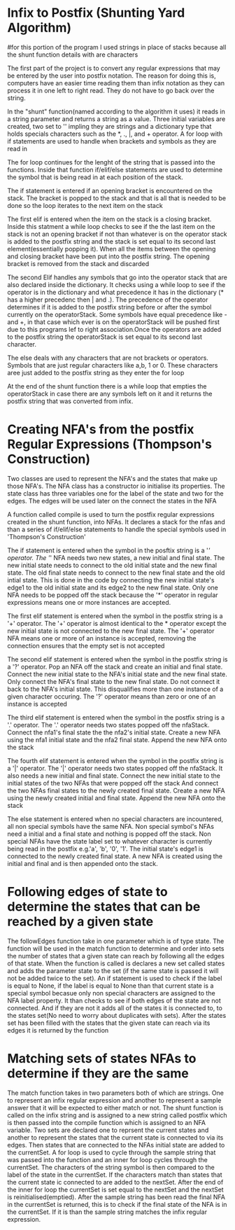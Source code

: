 Infix to Postfix (Shunting Yard Algorithm)
==========================================

#for this portion of the program I used strings in place of stacks because all the shunt function details with are characters

The first part of the project is to convert any regular expressions that may be entered by the user into postfix notation.
The reason for doing this is, computers have an easier time reading them than infix notation as they can process it in one left to right read. They do not have to go back over the string.

In the "shunt" function(named according to the algorithm it uses) it reads in a string parameter and returns a string  as a value. Three initial variables are created, two set to '' impling they are strings and a dictionary type that holds specials characters such as the *, ., |, and + operator. A for loop with if statements are used to handle when brackets and symbols as they are read in

The for loop continues for the lenght of the string that is passed into the functions. Inside that function if/elif/else statements are used to determine the symbol that is being read in at each position of the stack.

The if statement is entered if an opening bracket is encountered on the stack. The bracket is popped to the stack and that is all that is needed to be done so the loop iterates to the next item on the stack

The first elif is entered when the item on the stack is a closing bracket. Inside this statment a while loop checks to see if the the last item on the stack is not an opening bracket if not than whatever is on the operator stack is added to the postfix string and the stack is set equal to its second last element(essentially popping it). When all the items between the opening and closing bracket have been put into the postfix string. The opening bracket is removed from the stack and discarded

The second Elif handles any symbols that go into the operator stack that are also declared inside the dictionary. It checks using a while loop to see if the operator is in the dictionary and what precedence it has in the dictionary (* has a higher precedenc then | and .). The precedence of the operator determines if it is added to the postfix string before or after the symbol currently on the operatorStack. Some symbols have equal precedence like - and +, in that case which ever is on the operatorStack will be pushed first due to this programs lef to right association.Once the operators are added to the postfix string the operatorStack is set equal to its second last character.

The else deals with any characters that are not brackets or operators. Symbols that are just regular characters like a,b, 1 or 0. These characters aree just added to the postfix string as they enter the for loop

 At the end of the shunt function there is a while loop that empties the operatorStack in case there are any symbols left on it and it returns the postfix string that was converted from infix.


 Creating NFA's from the postfix Regular Expressions (Thompson's Construction)
==============================================================================

Two classes are used to represent the NFA's and the states that make up those NFA's.  The NFA class has a constructor io initialise its properties.  The state class has three variables one for the label of the state and two for the edges. The edges will be used later on the connect the states in the NFA

A function called compile is used to turn the postfix regular expressions created in the shunt function, into NFAs. It declares a stack for the nfas and than a series of if/elif/else statements to handle the special symbols used in 'Thompson's Construction'

The if statement is entered when the symbol in the posftix string is a '*' operator. The '*' NFA needs two new states, a new initial and final state. The new initial state needs to connect to the old initial state and the new final state. The old final state needs to connect to the new final state and the old intial state. This is done in the code by connecting the new initial state's edge1 to the old initial state and its edge2 to the new final state.  Only one NFA needs to be popped off the stack because the '*' operator in regular expressions means one or more instances are accepted.

The first elif statement is entered when the symbol in the postfix string is a '+' operator. The '+' operator is almost identical to the * operator except the new initial state is not connected to the new final state. The '+' operator NFA means one or more of an instance is accepted, removing the connection ensures that the empty set is not accepted

The second elif statement is entered when the symbol in the postfix string is a '?' operator. Pop an NFA off the stack and create an initial and final state. Connect the new initial state to the NFA's initial state and the new final state. Only connect the NFA's final state to the new final state. Do not connect it back to the NFA's initial state. This disqualifies more than one instance of a given character occuring. The '?' operator means than zero or one of an instance is accepted

The third elif statement is entered when the symbol in the postfix string is a '.' operator. The '.' operator needs two states popped off the nfaStack. Connect the nfa1's final state the the nfa2's initial state. Create a new NFA using the nfa1 initial state and the nfa2 final state. Append the new NFA onto the stack

The fourth elif statement is entered when the symbol in the postfix string is a '|' operator. The '|' operator needs two states popped off the nfaStack. It also needs a new initial and final state. Connect the new initial state to the initial states of the two NFAs that were popped off the stack And connect the two NFAs final states to the newly created final state. Create a new NFA using the newly created initial and final state. Append the new NFA onto the stack

The else statement is entered when no special characters are incountered, all non special symbols have the same NFA. Non special symbol's NFAs need a initial and a final state and nothing is popped off the stack. Non special NFAs have the state label set to whatever character is currently being read in the postfix e.g.'a', 'b', '0', '1'. The initial state's edge1 is connected to the newly created final state. A new NFA is created using the initial and final and is then appended onto the stack.

Following edges of state to determine the states that can be reached by a given state
=====================================================================================
The followEdges function take in one parameter which is of type state. The function will be used in the match function to determine and order into sets the number of states that a given state can reach by following all the edges of that state. When the function is called is declares a new set called states and adds the parameter state to the set (if the same state is passed it will not be added twice to the set). An if statement is used to check if the label is equal to None, if the label is equal to None than that current state is a special symbol becasue only non special characters are assigned to the NFA label property. It than checks to see if both edges of the state are not connected. And if they are not it adds all of the states it is connected to, to the states set(No need to worry about duplicates with sets). After the states set has been filled with the states that the given state can reach via its edges it is returned by the function

Matching sets of states NFAs to determine if they are the same
==============================================================
The match function takes in two parameters both of which are strings. One to represent an infix regular expression and another to represent a sample answer that it will be expected to either match or not. The shunt function is called on the infix string and is assigned to a new string called postfix which is then passed into the compile function which is assigned to an NFA variable. Two sets are declared one to reprsent the current states and another to represent the states that the current state is connected to via its edges. Then states that are connected to the NFAs initial state are added to the currentSet. A for loop is used to cycle through the sample string that was passed into the function and an inner for loop cycles through the currentSet. The characters of the string symbol is then compared to the label of the state in the currentSet. If the characters match than states that the current state ic connected to are added to the nextSet. After the end of the inner for loop the currentSet is set equal to the nextSet and the nextSet is reinitialised(emptied). After the sample string has been read the final NFA in the currentSet is returned, this is to check if the final state of the NFA is in the currentSet. If it is than the sample string matches the infix regular expression.
